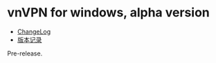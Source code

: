 # vnVPN for windows, alpha version

- [ChangeLog](https://voken.io/en/latest/reports/vnvpn_alpha.html)
- [版本记录](https://voken.io/zh_CN/latest/reports/vnvpn_alpha.html)

Pre-release.
